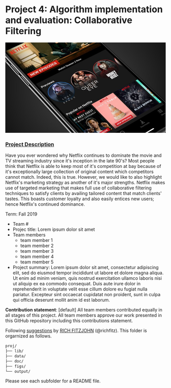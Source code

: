 # Project 4: Algorithm implementation and evaluation: Collaborative Filtering

![image](figs/netflix0.jpg)

### [Project Description](doc/project4_desc.md)

Have you ever wondered why Netflix continues to dominate the movie and TV streaming industry since it's inception in the late 90's? Most people think that Netflix is able to keep most of it's competition at bay because of it's exceptionally large collection of original content which competitors cannot match. Indeed, this is true. However, we would like to also highlight Netflix's marketing strategy as another of it's major strengths. Netflix makes use of targeted marketing that makes full use of collaborative filtering techniques to satisfy clients by availing tailored content that match clients' tastes. This boasts customer loyalty and also easily entices new users; hence Netflix's continued dominance.

Term: Fall 2019

+ Team #
+ Projec title: Lorem ipsum dolor sit amet
+ Team members
	+ team member 1
	+ team member 2
	+ team member 3
	+ team member 4
	+ team member 5
+ Project summary: Lorem ipsum dolor sit amet, consectetur adipiscing elit, sed do eiusmod tempor incididunt ut labore et dolore magna aliqua. Ut enim ad minim veniam, quis nostrud exercitation ullamco laboris nisi ut aliquip ex ea commodo consequat. Duis aute irure dolor in reprehenderit in voluptate velit esse cillum dolore eu fugiat nulla pariatur. Excepteur sint occaecat cupidatat non proident, sunt in culpa qui officia deserunt mollit anim id est laborum.
	
**Contribution statement**: [default] All team members contributed equally in all stages of this project. All team members approve our work presented in this GitHub repository including this contributions statement. 

Following [suggestions](http://nicercode.github.io/blog/2013-04-05-projects/) by [RICH FITZJOHN](http://nicercode.github.io/about/#Team) (@richfitz). This folder is orgarnized as follows.

```
proj/
├── lib/
├── data/
├── doc/
├── figs/
└── output/
```

Please see each subfolder for a README file.
